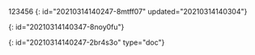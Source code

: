 123456
{: id="20210314140247-8mtff07" updated="20210314140304"}

{: id="20210314140347-8noy0fu"}


{: id="20210314140247-2br4s3o" type="doc"}

